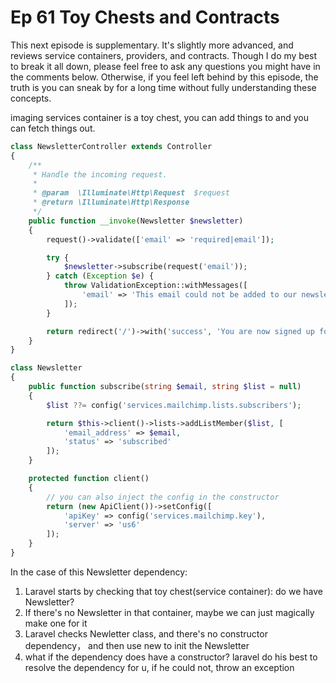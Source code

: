 # Ep 61 Toy Chests and Contracts

This next episode is supplementary. It's slightly more advanced, and reviews service containers, providers, and contracts. Though I do my best to break it all down, please feel free to ask any questions you might have in the comments below. Otherwise, if you feel left behind by this episode, the truth is you can sneak by for a long time without fully understanding these concepts.

imaging services container is a toy chest, you can add things to and you can fetch things out.

```php
class NewsletterController extends Controller
{
    /**
     * Handle the incoming request.
     *
     * @param  \Illuminate\Http\Request  $request
     * @return \Illuminate\Http\Response
     */
    public function __invoke(Newsletter $newsletter)
    {
        request()->validate(['email' => 'required|email']);

        try {
            $newsletter->subscribe(request('email'));
        } catch (Exception $e) {
            throw ValidationException::withMessages([
                'email' => 'This email could not be added to our newsletter list.'
            ]);
        }

        return redirect('/')->with('success', 'You are now signed up for our newsletter!');
    }
}
```

```php
class Newsletter
{
    public function subscribe(string $email, string $list = null)
    {
        $list ??= config('services.mailchimp.lists.subscribers');

        return $this->client()->lists->addListMember($list, [
            'email_address' => $email,
            'status' => 'subscribed'
        ]);
    }

    protected function client()
    {
        // you can also inject the config in the constructor
        return (new ApiClient())->setConfig([
            'apiKey' => config('services.mailchimp.key'),
            'server' => 'us6'
        ]);
    }
}
```

In the case of this Newsletter dependency:

1. Laravel starts by checking that toy chest(service container): do we have Newsletter?
2. If there's no Newsletter in that container, maybe we can just magically make one for it
3. Laravel checks Newletter class, and  there's no constructor dependency， and then use new to init the Newsletter
4. what if the dependency does have a constructor? laravel do his best to resolve the dependency for u, if he could not, throw an exception
